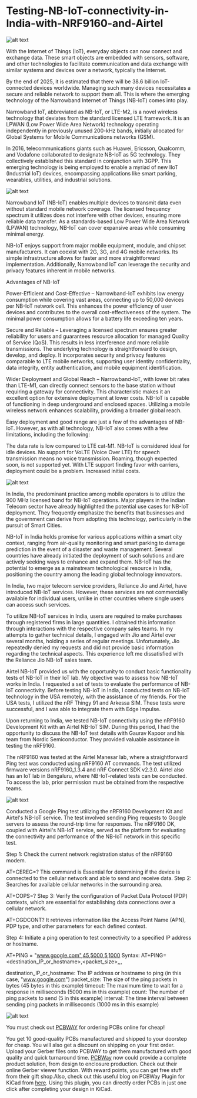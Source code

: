 # Testing-NB-IoT-connectivity-in-India-with-NRF9160-and-Airtel

![alt text](https://hackster.imgix.net/uploads/attachments/1669125/_dsc1126_McazSQNz1C.JPG?auto=compress%2Cformat&w=740&h=555&fit=max)

With the Internet of Things (IoT), everyday objects can now connect and exchange data. These smart objects are embedded with sensors, software, and other technologies to facilitate communication and data exchange with similar systems and devices over a network, typically the Internet.

By the end of 2025, it is estimated that there will be 38.6 billion IoT-connected devices worldwide. Managing such many devices necessitates a secure and reliable network to support them all. This is where the emerging technology of the Narrowband Internet of Things (NB-IoT) comes into play.

Narrowband IoT, abbreviated as NB-IoT, or LTE-M2, is a novel wireless technology that deviates from the standard licensed LTE framework. It is an LPWAN (Low Power Wide Area Network) technology operating independently in previously unused 200-kHz bands, initially allocated for Global Systems for Mobile Communications networks (GSM).

In 2016, telecommunications giants such as Huawei, Ericsson, Qualcomm, and Vodafone collaborated to designate NB-IoT as 5G technology. They collectively established this standard in conjunction with 3GPP. This emerging technology is being employed to enable a myriad of new IIoT (Industrial IoT) devices, encompassing applications like smart parking, wearables, utilities, and industrial solutions.

![alt text](https://hackster.imgix.net/uploads/attachments/1669126/nbiot_green_rgb_lR48BLMHK5.jpg?auto=compress%2Cformat&w=740&h=555&fit=max)

Narrowband IoT (NB-IoT) enables multiple devices to transmit data even without standard mobile network coverage. The licensed frequency spectrum it utilizes does not interfere with other devices, ensuring more reliable data transfer. As a standards-based Low Power Wide Area Network (LPWAN) technology, NB-IoT can cover expansive areas while consuming minimal energy.

NB-IoT enjoys support from major mobile equipment, module, and chipset manufacturers. It can coexist with 2G, 3G, and 4G mobile networks. Its simple infrastructure allows for faster and more straightforward implementation. Additionally, Narrowband IoT can leverage the security and privacy features inherent in mobile networks.

Advantages of NB-IoT

Power-Efficient and Cost-Effective – Narrowband-IoT exhibits low energy consumption while covering vast areas, connecting up to 50,000 devices per NB-IoT network cell. This enhances the power efficiency of user devices and contributes to the overall cost-effectiveness of the system. The minimal power consumption allows for a battery life exceeding ten years.

Secure and Reliable – Leveraging a licensed spectrum ensures greater reliability for users and guarantees resource allocation for managed Quality of Service (QoS). This results in less interference and more reliable transmissions. The underlying technology is straightforward to design, develop, and deploy. It incorporates security and privacy features comparable to LTE mobile networks, supporting user identity confidentiality, data integrity, entity authentication, and mobile equipment identification.

Wider Deployment and Global Reach – Narrowband-IoT, with lower bit rates than LTE-M1, can directly connect sensors to the base station without requiring a gateway for connectivity. This characteristic makes it an excellent option for extensive deployment at lower costs. NB-IoT is capable of functioning in deep underground and enclosed spaces. Utilizing a mobile wireless network enhances scalability, providing a broader global reach.

Easy deployment and good range are just a few of the advantages of NB-IoT. However, as with all technology, NB-IoT also comes with a few limitations, including the following:

The data rate is low compared to LTE cat-M1.
NB-IoT is considered ideal for idle devices.
No support for VoLTE (Voice Over LTE) for speech transmission means no voice transmission.
Roaming, though expected soon, is not supported yet.
With LTE support finding favor with carriers, deployment could be a problem.
Increased initial costs.

![alt text](https://hackster.imgix.net/uploads/attachments/1669129/_dsc1133_1AReY04Jem.JPG?auto=compress%2Cformat&w=740&h=555&fit=max)

In India, the predominant practice among mobile operators is to utilize the 900 MHz licensed band for NB-IoT operations. Major players in the Indian Telecom sector have already highlighted the potential use cases for NB-IoT deployment. They frequently emphasize the benefits that businesses and the government can derive from adopting this technology, particularly in the pursuit of Smart Cities.

NB-IoT in India holds promise for various applications within a smart city context, ranging from air-quality monitoring and smart parking to damage prediction in the event of a disaster and waste management. Several countries have already initiated the deployment of such solutions and are actively seeking ways to enhance and expand them. NB-IoT has the potential to emerge as a mainstream technological resource in India, positioning the country among the leading global technology innovators.

In India, two major telecom service providers, Reliance Jio and Airtel, have introduced NB-IoT services. However, these services are not commercially available for individual users, unlike in other countries where single users can access such services.

To utilize NB-IoT services in India, users are required to make purchases through registered firms in large quantities. I obtained this information through interactions with the respective company sales teams. In my attempts to gather technical details, I engaged with Jio and Airtel over several months, holding a series of regular meetings. Unfortunately, Jio repeatedly denied my requests and did not provide basic information regarding the technical aspects. This experience left me dissatisfied with the Reliance Jio NB-IoT sales team.

Airtel NB-IoT provided us with the opportunity to conduct basic functionality tests of NB-IoT in their IoT lab. My objective was to assess how NB-IoT works in India. I requested a set of tests to evaluate the performance of NB-IoT connectivity. Before testing NB-IoT in India, I conducted tests on NB-IoT technology in the USA remotely, with the assistance of my friends. For the USA tests, I utilized the nRF Thingy 91 and Arkessa SIM. These tests were successful, and I was able to integrate them with Edge Impulse.

Upon returning to India, we tested NB-IoT connectivity using the nRF9160 Development Kit with an Airtel NB-IoT SIM. During this period, I had the opportunity to discuss the NB-IoT test details with Gaurav Kapoor and his team from Nordic Semiconductor. They provided valuable assistance in testing the nRF9160.

The nRF9160 was tested at the Airtel Manesar lab, where a straightforward Ping test was conducted using nRF9160 AT commands. The test utilized firmware versions nRF9160_1.3.4 and nRF Connect SDK v2.3.0. Airtel also has an IoT lab in Bengaluru, where NB-IoT-related tests can be conducted. To access the lab, prior permission must be obtained from the respective teams.

![alt text](https://hackster.imgix.net/uploads/attachments/1669124/image004_cqfZS5xUCC.jpg?auto=compress%2Cformat&w=740&h=555&fit=max)

Conducted a Google Ping test utilizing the nRF9160 Development Kit and Airtel's NB-IoT service. The test involved sending Ping requests to Google servers to assess the round-trip time for responses. The nRF9160 DK, coupled with Airtel's NB-IoT service, served as the platform for evaluating the connectivity and performance of the NB-IoT network in this specific test.

Step 1: Check the current network registration status of the nRF9160 modem.

AT+CEREG=?
This command is Essential for determining if the device is connected to the cellular network and able to send and receive data.
Step 2: Searches for available cellular networks in the surrounding area.

AT+COPS=?
Step 3: Verify the configuration of Packet Data Protocol (PDP) contexts, which are essential for establishing data connections over a cellular network.

AT+CGDCONT?
It retrieves information like the Access Point Name (APN), PDP type, and other parameters for each defined context.

Step 4: Initiate a ping operation to test connectivity to a specified IP address or hostname.

AT+PING = "www.google.com",45,5000,5,1000
Syntax: AT+PING=<destination_IP_or_hostname>,<packet_size>,<timeout>,<count>,<interval>

destination_IP_or_hostname: The IP address or hostname to ping (in this case, "www.google.com")
packet_size: The size of the ping packets in bytes (45 bytes in this example)
timeout: The maximum time to wait for a response in milliseconds (5000 ms in this example)
count: The number of ping packets to send (5 in this example)
interval: The time interval between sending ping packets in milliseconds (1000 ms in this example)


![alt text](https://hackster.imgix.net/uploads/attachments/1518136/8_tJuwoRM3dI.JPG?auto=compress%2Cformat&w=740&h=555&fit=max)

You must check out [PCBWAY](https://www.pcbway.com/) for ordering PCBs online for cheap!

You get 10 good-quality PCBs manufactured and shipped to your doorstep for cheap. You will also get a discount on shipping on your first order. Upload your Gerber files onto PCBWAY to get them manufactured with good quality and quick turnaround time. [PCBWay](https://www.pcbway.com/) now could provide a complete product solution, from design to enclosure production. Check out their online Gerber viewer function. With reward points, you can get free stuff from their gift shop.Also, check out this useful blog on PCBWay Plugin for KiCad from [here](https://www.pcbway.com/blog/News/PCBWay_Plug_In_for_KiCad_3ea6219c.html). Using this plugin, you can directly order PCBs in just one click after completing your design in KiCad.

